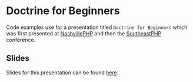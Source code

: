 # Doctrine for Beginners

Code examples use for a presentation titled `Doctrine for Beginners` which was first presented at
[NashvillePHP](https://nashvillephp.org/) and then the [SoutheastPHP](https://southeastphp.com/) conference.

## Slides

Slides for this presentation can be found [here](https://docs.google.com/presentation/d/1VBteUkP5tGLkLVj4casQCL7It_h8wyMQ-QJvbFAcMOo/edit?usp=sharing).
